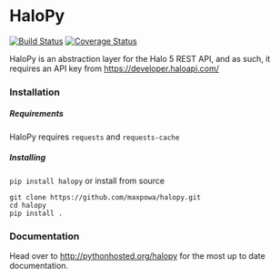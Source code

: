 # HaloPy

[![Build Status](https://travis-ci.org/maxpowa/halopy.svg?branch=master)](https://travis-ci.org/maxpowa/halopy) [![Coverage Status](https://coveralls.io/repos/maxpowa/halopy/badge.svg?branch=master&service=github)](https://coveralls.io/github/maxpowa/halopy?branch=master)

HaloPy is an abstraction layer for the Halo 5 REST API, and as such, it requires an API key from https://developer.haloapi.com/

### Installation

##### Requirements
HaloPy requires `requests` and `requests-cache`

##### Installing

`pip install halopy` or install from source
```
git clone https://github.com/maxpowa/halopy.git
cd halopy
pip install .
```

### Documentation

Head over to http://pythonhosted.org/halopy for the most up to date documentation.
